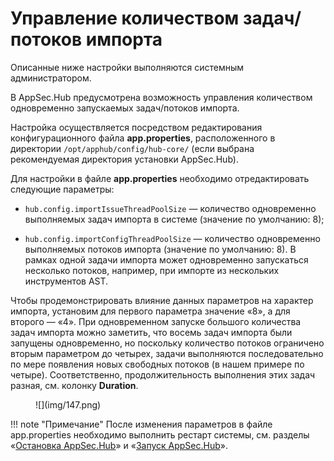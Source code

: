 # Управление количеством задач/потоков импорта

Описанные ниже настройки выполняются системным администратором.

В AppSec.Hub предусмотрена возможность управления количеством одновременно запускаемых задач/потоков импорта.

Настройка осуществляется посредством редактирования конфигурационного файла **app.properties**, расположенного в директории `/opt/apphub/config/hub-core/` (если выбрана рекомендуемая директория установки AppSec.Hub).

Для настройки в файле **app.properties** необходимо отредактировать следующие параметры:

* `hub.config.importIssueThreadPoolSize` — количество одновременно выполняемых задач импорта в системе (значение по умолчанию: 8);

* `hub.config.importConfigThreadPoolSize` — количество одновременно выполняемых потоков импорта (значение по умолчанию: 8). В рамках одной задачи импорта может одновременно запускаться несколько потоков, например, при импорте из нескольких инструментов AST.

Чтобы продемонстрировать влияние данных параметров на характер импорта, установим для первого параметра значение «8», а для второго — «4». При одновременном запуске большого количества задач импорта можно заметить, что восемь задач импорта были запущены одновременно, но поскольку количество потоков ограничено вторым параметром до четырех, задачи выполняются последовательно по мере появления новых свободных потоков (в нашем примере по четыре). Соответственно, продолжительность выполнения этих задач разная, см. колонку **Duration**.

<figure markdown>![](img/147.png)</figure>

!!! note "Примечание"
    После изменения параметров в файле app.properties необходимо выполнить рестарт системы, см. разделы «[Остановка AppSec.Hub](../installing%2C%20running%20and%20updating%20AppSec.Hub/#appsechub_3)» и «[Запуск AppSec.Hub](../installing%2C%20running%20and%20updating%20AppSec.Hub/#appsechub_2)».